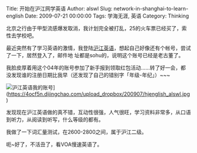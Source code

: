 Title: 开始在沪江网学英语
Author: alswl
Slug: network-in-shanghai-to-learn-english
Date: 2009-07-21 00:00:00
Tags: 学海无涯, 英语
Category: Thinking

北京之行由于甲型流感爆发取消，我计划完全被打乱，25的火车票已经买了，索性去学校吧。

最近突然有了学习英语的激情，我登陆[沪江英语](http://www.hjenglish.com/)，想起自己好像还有个帐号，尝试了一下，居然登入了，邮件地
址都是sohu的，说明这个账号已经是老古董了。

我脸皮厚着用这个04年的账号参加了新手报到领取红包活动……转了好一会，都没发现谁的注册日期比我早（还发现了自己的错别字「年级-年纪」）~~~

![沪江英语我的账号](https://4ocf5n.dijingchao.com/upload_dropbox/200907/hjenglish_alswl.jpg)](https://4ocf5n.dijingchao.com/upload_dropbox/200907/hjenglish_alswl.jpg)

发现现在沪江英语做的真不错，互动性很强，人气很旺，学习资料非常多，从口语到听力，从阅读到听写，什么等级的都有。

我做了一下词汇量测试，在2600-2800之间，属于沪江二级。

呃~好了，不活丑了，看VOA慢速英语了。

